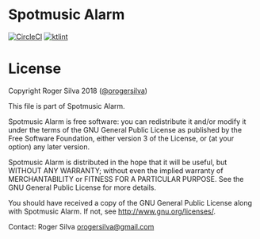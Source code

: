 Spotmusic Alarm
========

[![CircleCI](https://circleci.com/gh/orogersilva/spotmusic-alarm-android/tree/master.svg?style=svg)](https://circleci.com/gh/orogersilva/spotmusic-alarm-android/tree/master) [![ktlint](https://img.shields.io/badge/code%20style-%E2%9D%A4-FF4081.svg)](https://ktlint.github.io/)

License
========

Copyright Roger Silva 2018 ([@orogersilva](https://www.linkedin.com/in/orogersilva))

This file is part of Spotmusic Alarm.

Spotmusic Alarm is free software: you can redistribute it and/or modify
it under the terms of the GNU General Public License as published by
the Free Software Foundation, either version 3 of the License, or
(at your option) any later version.

Spotmusic Alarm is distributed in the hope that it will be useful,
but WITHOUT ANY WARRANTY; without even the implied warranty of
MERCHANTABILITY or FITNESS FOR A PARTICULAR PURPOSE.  See the
GNU General Public License for more details.

You should have received a copy of the GNU General Public License
along with Spotmusic Alarm.  If not, see <http://www.gnu.org/licenses/>.

Contact: Roger Silva [orogersilva@gmail.com](mailto:orogersilva@gmail.com)